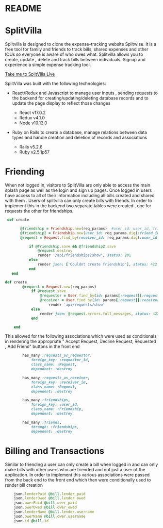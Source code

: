 # README

# SplitVilla

Splitvilla is designed to clone the expense-tracking website Splitwise. It is a free tool for family and friends to track bills, shared expenses and other IOUs so everyone is aware of who owes what. Splitvilla allows you to create, update , delete and track bills between individuals. Signup and experience a simple expense tracking tool.

[Take me to SplitVilla Live](https://splitvilla.herokuapp.com/#/)

SplitVilla was built with the following technologies:

- React/Redux and Javascript to manage user inputs , sending requests to the backend for creating/updating/deleting database records and to update the page display to reflect those changes

  - React v17.0.2
  - Redux v4.1.0
  - Node v10.13.0

- Ruby on Rails to create a database, manage relations between data types and handle creation and deletion of records and associations
  - Rails v5.2.6
  - Ruby v2.5.1p57

# Friending

When not logged in, visitors to SplitVilla are only able to access the main splash page as well as the login and sign up pages. Once logged in users have access to all of their information including all bills created and shared with them . Users of splitvilla can only create bills with friends. In order to implement this in the backend two separate tables were created , one for requests the other for friendships.

```ruby
 def create

       @friendship = Friendship.new(req_params)  #user_id: user_id, friend_id: friend_d
       @friendship2 = Friendship.new(user_id: req_params.dig(:friend_id), friend_id: req_params.dig(:user_id))
       @request = Request.find_by(receiver_id: req_params.dig(:user_id), requestor_id: req_params.dig(:friend_id))

           if @friendship.save && @friendship2.save
               @request.destroy
               render '/api/friendships/show', status: 201
           else
               render json: ['Couldnt create friendship'], status: 422
           end
   end
```

```ruby
def create
        @request = Request.new(req_params)
            if @request.save
                @requestor = User.find_by(id: params[:request][:requestor_id])
                @receiver = User.find_by(id: params[:request][:receiver_id])
                    render 'api/requests/show'
            else
                render json: @request.errors.full_messages, status: 422
            end

    end
```

This allowed for the following associations which were used as conditionals in rendering the appropriate " Accept Request, Decline Request, Requested , Add Friend" buttons in the front end

```ruby
        has_many :requests_as_requestor,
            foreign_key: :requestor_id,
            class_name: :Request,
            dependent: :destroy

        has_many :requests_as_receiver,
            foreign_key: :receiver_id,
            class_name: :Request,
            dependent: :destroy

        has_many :friendships,
            foreign_key: :user_id,
            class_name: :Friendship,
            dependent: :destroy

        has_many :friends,
            through: :friendships,
            dependent: :destroy
```

# Billing and Transactions

Similar to friending a user can only create a bill when logged in and can only make bills with other users who are friended and not just a user of the application. In order to implement this various associations were passed from the back end to the front end which then were conditionally used to render bill creation

```ruby
    json.lenderPaid @bill.lender_paid
    json.lenderOwed @bill.lender_owed
    json.owerPaid @bill.ower_paid
    json.owerOwed @bill.ower_owed
    json.lenderName @bill.lender.username
    json.owerName @bill.ower.username
    json.id @bill.id
```
